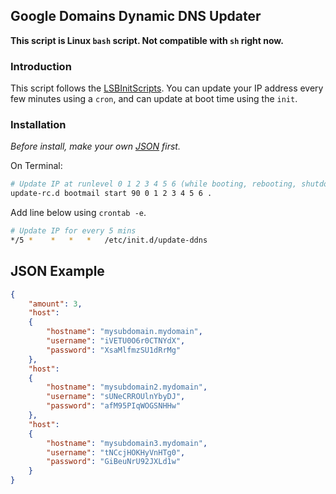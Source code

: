 ## Google Domains Dynamic DNS Updater
**This script is Linux `bash` script. Not compatible with `sh` right now.**

### Introduction

This script follows the [LSBInitScripts](https://wiki.debian.org/LSBInitScripts/).
You can update your IP address every few minutes using a `cron`, and can update at boot time using the `init`.

### Installation

*Before install, make your own [JSON](#json-example) first.*

On Terminal:
```bash
# Update IP at runlevel 0 1 2 3 4 5 6 (while booting, rebooting, shutdown, etc.)
update-rc.d bootmail start 90 0 1 2 3 4 5 6 .
```

Add line below using `crontab -e`.
```bash
# Update IP for every 5 mins
*/5 *    *   *   *   /etc/init.d/update-ddns
```

## JSON Example
```json
{
	"amount": 3,
	"host":
	{
		"hostname": "mysubdomain.mydomain",
		"username": "iVETU0O6r0CTNYdX",
		"password": "XsaMlfmzSU1dRrMg"
	},
	"host":
	{
		"hostname": "mysubdomain2.mydomain",
		"username": "sUNeCRROUlnYbyDJ",
		"password": "afM95PIqWOGSNHHw"
	},
	"host":
	{
		"hostname": "mysubdomain3.mydomain",
		"username": "tNCcjHOKHyVnHTg0",
		"password": "GiBeuNrU92JXLd1w"
	}
}
```

